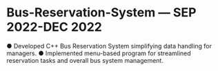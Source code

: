 # Bus-Reservation-System — SEP 2022-DEC 2022
● Developed C++ Bus Reservation System simplifying data handling for managers.
● Implemented menu-based program for streamlined reservation tasks and overall bus system management.
